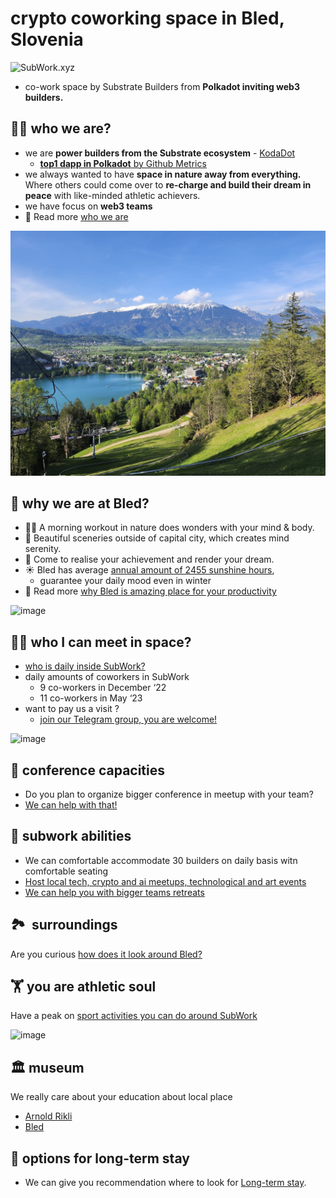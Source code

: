 # crypto coworking space in Bled, Slovenia

![SubWork.xyz ](pics/header.avif)

- co-work space by Substrate Builders from **Polkadot inviting web3 builders.**

👨‍🏭 who we are?
---

-  we are **power builders from the Substrate ecosystem** - [KodaDot](https://twitter.com/kodadot)
   - [**top1 dapp in Polkadot** by Github Metrics](https://github.com/topics/polkadot)
- we always wanted to have **space in nature away from everything.** Where others could come over to **re-charge and build their dream in peace** with like-minded athletic achievers.
- we have focus on **web3 teams**
- 📖 Read more [who we are](./who-we-are.md)


![bled_straza](pics/bled_from_straza.png)

🤔 why we are at Bled?
---

- 🏃‍♂️ A morning workout in nature does wonders with your mind & body.
- 🚴 Beautiful sceneries outside of capital city, which creates mind serenity.
- 💨 Come to realise your achievement and render your dream.
-  ☀️ Bled has average [annual amount of 2455 sunshine hours](https://en.climate-data.org/europe/slovenia/bled/bled-52121/),
   -  guarantee your daily mood even in winter
- 📖 Read more [why Bled is amazing place for your productivity](./why-did-we-choose-bled.md)

![image](pics/coffee.avif)

👩‍💻 who I can meet in space?
---

- [who is daily inside SubWork?](./family-members-in-subwork.md)
- daily amounts of coworkers in SubWork
  - 9 co-workers in December ‘22
  - 11 co-workers in May ‘23
- want to pay us a visit ? 
  - [join our Telegram group, you are welcome!](./contact.md)


![image](pics/nice_place.avif)

👔 conference capacities
---

- Do you plan to organize bigger conference in meetup with your team? 
- [We can help with that!](./company-retreat.md)

🧘 subwork abilities
---
- We can comfortable accommodate 30 builders on daily basis witn comfortable seating
- [Host local tech, crypto and ai meetups, technological and art events](./rent-subwork-venue-in-bled.md)
- [We can help you with bigger teams retreats](./company-retreat.md)

🏞  surroundings
---

Are you curious [how does it look around Bled?](./surroundings.md)

🏋️ you are athletic soul
---

Have a peak on [sport activities you can do around SubWork](./sports-activities-around-bled.md)

![image](pics/hacker_space1.avif)

🏛 museum
---

We really care about your education about local place

*   [Arnold Rikli](https://en.wikipedia.org/wiki/Arnold_Rikli)
*   [Bled](https://en.wikipedia.org/wiki/Bled)

🏡 options for long-term stay
---

- We can give you recommendation where to look for [Long-term stay](/long-term-stay-in-bled.md).
